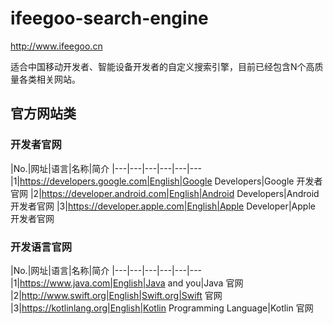 # ifeegoo-search-engine

http://www.ifeegoo.cn

适合中国移动开发者、智能设备开发者的自定义搜索引擎，目前已经包含N个高质量各类相关网站。

## 官方网站类

### 开发者官网

|No.|网址|语言|名称|简介
|---|---|---|---|---|---
|1|https://developers.google.com|English|Google Developers|Google 开发者官网
|2|https://developer.android.com|English|Android Developers|Android 开发者官网
|3|https://developer.apple.com|English|Apple Developer|Apple 开发者官网

### 开发语言官网

|No.|网址|语言|名称|简介
|---|---|---|---|---|---
|1|https://www.java.com|English|Java and you|Java 官网
|2|http://www.swift.org|English|Swift.org|Swift 官网
|3|https://kotlinlang.org|English|Kotlin Programming Language|Kotlin 官网

